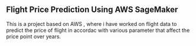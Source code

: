 ## Flight Price Prediction Using AWS SageMaker 

This is a project based on AWS , where i have worked on flight data to predict the price of flight in accordac with various parameter that affect the price point over years.





